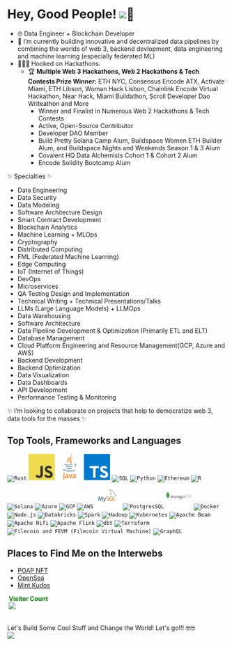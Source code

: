 # Hey, Good People! <img src="https://media.giphy.com/media/hvRJCLFzcasrR4ia7z/giphy.gif" width="40px" />🙂

- 🤓 Data Engineer + Blockchain Developer
- 🌱 I’m currently building innovative and decentralized data pipelines by combining the worlds of web 3, backend devlopment, data engineering and machine learning (especially federated ML)
- 👩🏾‍💻 Hooked on Hackathons:
  - 🏆 **Multiple Web 3 Hackathons, Web 2 Hackathons & Tech Contests Prize Winner:** ETH NYC, Consensus Encode ATX, Activate Miami, ETH Libson, Woman Hack Lisbon, Chainlink Encode Virtual       Hackathon, Near Hack, Miami Buildathon, Scroll Developer Dao Writeathon and More 
    + Winner and Finalist in Numerous Web 2 Hackathons & Tech Contests
    + Active, Open-Source Contributor
    + Developer DAO Member
    + Build Pretty Solana Camp Alum, Buildspace Women ETH Builder Alum, and Buildspace Nights and Weekends Season 1 & 3 Alum
    + Covalent HQ Data Alchemists Cohort 1 & Cohort 2 Alum
    + Encode Solidity Bootcamp Alum

  
 ✨ Specialties ✨
  - Data Engineering
  - Data Security
  - Data Modeling
  - Software Architecture Design
  - Smart Contract Development
  - Blockchain Analytics
  - Machine Learning + MLOps
  - Cryptography
  - Distributed Computing
  - FML (Federated Machine Learning)
  - Edge Computing
  - IoT (Internet of Things)
  - DevOps
  - Microservices
  - QA Testing Design and Implementation 
  - Technical Writing + Technical Presentations/Talks
  - LLMs (Large Language Models) + LLMOps
  - Data Warehousing
  - Software Architecture
  - Data Pipeline Development & Optimization (Primarily ETL and ELT)
  - Database Management
  - Cloud Platform Engineering and Resource Management(GCP, Azure and AWS)
  - Backend Development
  - Backend Optimization
  - Data Visualization
  - Data Dashboards
  - API Development
  - Performance Testing & Monitoring
  
✨ I’m looking to collaborate on projects that help to democratize web 3, data tools for the masses ✨

<!---
TechieTeee/TechieTeee is a ✨ special ✨ repository because its `README.md` (this file) appears on your GitHub profile
--->

## Top Tools, Frameworks and Languages
<code><img height="60" src="https://miro.medium.com/max/1200/1*lmv2kXnZ9qsUGkrPz__QsQ.png" title="Rust"></code>
<code><img height="60" src="https://raw.githubusercontent.com/github/explore/80688e429a7d4ef2fca1e82350fe8e3517d3494d/topics/javascript/javascript.png" title="JavaScript"></code>
<code><img height="60" src="https://raw.githubusercontent.com/github/explore/80688e429a7d4ef2fca1e82350fe8e3517d3494d/topics/java/java.png" title="Java"></code>
<code><img height="60" src="https://raw.githubusercontent.com/github/explore/80688e429a7d4ef2fca1e82350fe8e3517d3494d/topics/typescript/typescript.png" title="TypeScript"></code>
<code><img height="60" src="https://vectorified.com/images/sql-icon-23.png" title="SQL"></code>
<code><img height="60" src="https://th.bing.com/th/id/R.b1c66d2b33344feb0f619c5804026f44?rik=Z1uP%2bdIli64kfg&pid=ImgRaw&r=0" title="Python"></code>
<code><img height="60" src="https://totalbitcoin.org/wp-content/uploads/2019/03/Ethereum11.png" title="Ethereum"></code>
<code><img height="60" src="https://www.pngall.com/wp-content/uploads/2017/05/Copyright-Symbol-R-Free-Download-PNG.png" title="R"></code>
<code><img height="60" src="https://cryptologos.cc/logos/solana-sol-logo.png" title="Solana"></code>
<code><img height="60" src="https://swimburger.net/media/ppnn3pcl/azure.png" title="Azure"></code>
<code><img height="60" src="https://www.gend.co/hs-fs/hubfs/gcp-logo-cloud.png?width=730&name=gcp-logo-cloud.png" title="GCP"></code>
<code><img height="60" src="https://futurumresearch.com/wp-content/uploads/2020/01/aws-logo.png" title="AWS"></code>
<code><img height="60" src="https://raw.githubusercontent.com/github/explore/80688e429a7d4ef2fca1e82350fe8e3517d3494d/topics/mysql/mysql.png" title="MySQL"></code>
<code><img height="60" src="https://logonoid.com/images/postgresql-logo.png" title="PostgresSQL"></code>
<code><img height="60" src="https://raw.githubusercontent.com/github/explore/80688e429a7d4ef2fca1e82350fe8e3517d3494d/topics/mongodb/mongodb.png" title="MongoDB"></code>
<code><img height="60" src="https://cdn.worldvectorlogo.com/logos/docker.svg" title="Docker"></code>
<code><img height="60" src="https://cdn.worldvectorlogo.com/logos/nodejs-1.svg" title="Node.js"></code>
<code><img height="60" src="https://venturebeat.com/wp-content/uploads/2017/06/databricks_logor_stacked_rgb_1200px.png?fit=1200%2C599&strip=all" title="Databricks"></code>
<code><img height="60" src="http://www.radacad.com/wp-content/uploads/2016/02/spark-logo-trademark.png" title="Spark"></code>
<code><img height="60" src="https://images.g2crowd.com/uploads/product/image/social_landscape/social_landscape_689ac3b637ca780ceb5591a5a9bde905/hadoop-hdfs.png" title="Hadoop"></code>
<code><img height="60" src="https://logos-download.com/wp-content/uploads/2018/09/Kubernetes_Logo.png" title="Kubernetes" title=""></code>
<code><img height="60" src="https://beam.apache.org/images/logos/full-color/name-right/beam-logo-full-color-name-right-500.png" title="Apache Beam"></code>
<code><img height="60" src="https://seeklogo.com/images/A/apache-nifi-logo-FD89D4A2D4-seeklogo.com.png" title="Apache Nifi"></code>
<code><img height="60" src="https://www.pinclipart.com/picdir/big/523-5236504_apache-flink-clipart.png" title="Apache Flink"></code>
<code><img height="60" src="https://dataschool.com/assets/images/sql-optimization/start_modeling_data/data2.png" title="dbt"></code>
<code><img height="60" src="https://opensenselabs.com/sites/default/files/inline-images/terraform.png" title="Terraform"></code>
<code><img height="60" src="https://filecoin.io/uploads/lot-logo-symbol-color.png" title="Filecoin and FEVM (Filecoin Virtual Machine)"></code>
<code><img height="60" src="https://davidwalsh.name/demo/graphql-intro/graphql.png" title="GraphQL"></code>


 ## Places to Find Me on the Interwebs
 + [POAP NFT](https://app.poap.xyz/scan/techieteee.eth)
 + [OpenSea](https://opensea.io/account?tab=collected) 
 + [Mint Kudos](https://mintkudos.xyz/profile/0x93083415e91da89c8bc92be621993bcc85e8c200?tab=Received)

<p align="left" style="font-weight: bold; color: green;">
 Visitor Count<br>
 <img src="https://profile-counter.glitch.me/techieteee/count.svg" />
</p>

<br>
Let's Build Some Cool Stuff and Change the World! Let's go!!! 🤓🤓
<br>

<img src="https://media.giphy.com/media/3o7WIJRve6rqNQM7hC/giphy.gif" width="300">
